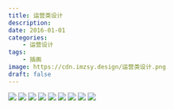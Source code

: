 ```yaml
---
title: 运营类设计
description: 
date: 2016-01-01
categories: 
    - 运营设计
tags: 
    - 插画
image: https://cdn.imzsy.design/运营类设计.png
draft: false
---
```




![](https://cdn.imzsy.design/FlYlgRcjVK6Hwapby4DNyccN8Rye)
![](https://cdn.imzsy.design/FrD94TF_kIbeFisB17UC7v6Qy-Ah)
![](https://cdn.imzsy.design/Frezg-pPyBCsrEJFZM4esLUHo0fz)
![](https://cdn.imzsy.design/Fkqk2WmyXr-2IypOQZG-qJcwa99h)
![](https://cdn.imzsy.design/Fg0nK45E9oxJTUePH9XhcHbCAC-C)
![](https://cdn.imzsy.design/Fl4Py0J64ZH0xgwagIfjYE96kk9d)
![](https://cdn.imzsy.design/FvcXf6TWYnSpQpVypwfASLjWmBH8)
![](https://cdn.imzsy.design/FlBvCXfVhdL-aNR4i2mfxsBdOE7e)
![](https://cdn.imzsy.design/FoGHMV1awSSTFwqCaFrhZrcXAbR4)